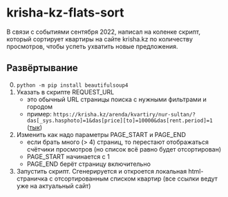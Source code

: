 # krisha-kz-flats-sort

В связи с событиями сентября 2022, написал на коленке скрипт, который сортирует квартиры на сайте krisha.kz по количеству просмотров, чтобы успеть ухватить новые предложения.

## Развёртывание
0. `python -m pip install beautifulsoup4`
1. Указать в скрипте REQUEST_URL
    - это обычный URL страницы поиска с нужными фильтрами и городом
    - пример: `https://krisha.kz/arenda/kvartiry/nur-sultan/?das[_sys.hasphoto]=1&das[price][to]=10000&das[rent.period]=1` ([тык](https://krisha.kz/arenda/kvartiry/nur-sultan/?das[_sys.hasphoto]=1&das[price][to]=10000&das[rent.period]=1))
2. Изменить как надо параметры PAGE_START и PAGE_END
    - если брать много (> 4) страниц, то перестают отображаться счётчики просмотров (но список всё равно будет отсортирован)
    - PAGE_START начинается с 1
    - PAGE_END берёт страницу включительно
3. Запустить скрипт. Сгенерируется и откроется локальная html-страничка с отсортированным списком квартир (все ссылки ведут уже на актуальный сайт)
